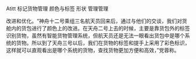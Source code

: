 Atitt 标记货物管理  颜色与标签 形状 管理管理



改进和优化。“神舟十二号乘组三名航天员回来后，通过与他们的交谈，我们对货舱内的货包进行了颜色上的改进。在天舟二号上去的时候，主要是靠货包外的标签识别货物，虽然有智能货物管理系统，但航天员还是无法一眼看出货包中是哪个系统的货物。所以到了天舟三号以后，我们在货物的标签和提手上采用了彩色标识，这样就可以直观看出是哪个系统的货物，查找货物更加方便和高效，”党蓉称。
